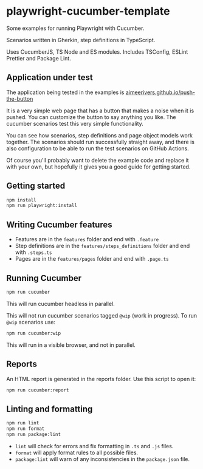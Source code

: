 # playwright-cucumber-template

Some examples for running Playwright with Cucumber.

Scenarios written in Gherkin, step definitions in TypeScript.

Uses CucumberJS, TS Node and ES modules. Includes TSConfig, ESLint Prettier and Package Lint.

## Application under test

The application being tested in the examples is [aimeerivers.github.io/push-the-button](https://aimeerivers.github.io/push-the-button/)

It is a very simple web page that has a button that makes a noise when it is pushed. You can customize the button to say anything you like. The cucumber scenarios test this very simple functionality.

You can see how scenarios, step definitions and page object models work together. The scenarios should run successfully straight away, and there is also configuration to be able to run the test scenarios on GitHub Actions.

Of course you'll probably want to delete the example code and replace it with your own, but hopefully it gives you a good guide for getting started.

## Getting started

```bash
npm install
npm run playwright:install
```

## Writing Cucumber features

- Features are in the `features` folder and end with `.feature`
- Step definitions are in the `features/steps_definitions` folder and end with `.steps.ts`
- Pages are in the `features/pages` folder and end with `.page.ts`

## Running Cucumber

```bash
npm run cucumber
```

This will run cucumber headless in parallel.

This will not run cucumber scenarios tagged `@wip` (work in progress). To run `@wip` scenarios use:

```bash
npm run cucumber:wip
```

This will run in a visible browser, and not in parallel.

## Reports

An HTML report is generated in the reports folder. Use this script to open it:

```bash
npm run cucumber:report
```

## Linting and formatting

```bash
npm run lint
npm run format
npm run package:lint
```

- `lint` will check for errors and fix formatting in `.ts` and `.js` files.
- `format` will apply format rules to all possible files.
- `package:lint` will warn of any inconsistencies in the `package.json` file.
